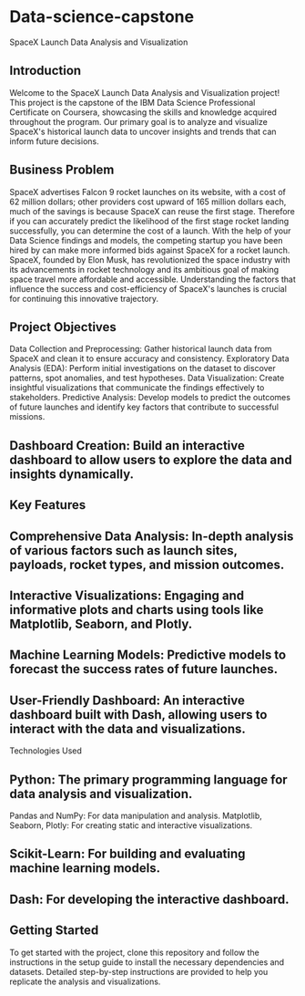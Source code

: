 # Data-science-capstone
SpaceX Launch Data Analysis and Visualization

## Introduction

Welcome to the SpaceX Launch Data Analysis and Visualization project! This project is the capstone of the IBM Data Science Professional Certificate on Coursera, showcasing the skills and knowledge acquired throughout the program. Our primary goal is to analyze and visualize SpaceX's historical launch data to uncover insights and trends that can inform future decisions.

## Business Problem
SpaceX advertises Falcon 9 rocket launches on its website, with a cost of 62 million dollars; other providers cost upward of 165 million dollars each, much of the savings is because SpaceX can reuse the first stage. Therefore if you can accurately predict the likelihood of the first stage rocket landing successfully, you can determine the cost of a launch. With the help of your Data Science findings and models, the competing startup you have been hired by can make more informed bids against SpaceX for a rocket launch.
SpaceX, founded by Elon Musk, has revolutionized the space industry with its advancements in rocket technology and its ambitious goal of making space travel more affordable and accessible. Understanding the factors that influence the success and cost-efficiency of SpaceX's launches is crucial for continuing this innovative trajectory.

## Project Objectives
Data Collection and Preprocessing: Gather historical launch data from SpaceX and clean it to ensure accuracy and consistency.
Exploratory Data Analysis (EDA): Perform initial investigations on the dataset to discover patterns, spot anomalies, and test hypotheses.
Data Visualization: Create insightful visualizations that communicate the findings effectively to stakeholders.
Predictive Analysis: Develop models to predict the outcomes of future launches and identify key factors that contribute to successful missions.
## Dashboard Creation: Build an interactive dashboard to allow users to explore the data and insights dynamically.
## Key Features
## Comprehensive Data Analysis: In-depth analysis of various factors such as launch sites, payloads, rocket types, and mission outcomes.
## Interactive Visualizations: Engaging and informative plots and charts using tools like Matplotlib, Seaborn, and Plotly.
## Machine Learning Models: Predictive models to forecast the success rates of future launches.
## User-Friendly Dashboard: An interactive dashboard built with Dash, allowing users to interact with the data and visualizations.
Technologies Used
## Python: The primary programming language for data analysis and visualization.
Pandas and NumPy: For data manipulation and analysis.
Matplotlib, Seaborn, Plotly: For creating static and interactive visualizations.
## Scikit-Learn: For building and evaluating machine learning models.
## Dash: For developing the interactive dashboard.
## Getting Started
To get started with the project, clone this repository and follow the instructions in the setup guide to install the necessary dependencies and datasets. Detailed step-by-step instructions are provided to help you replicate the analysis and visualizations.
